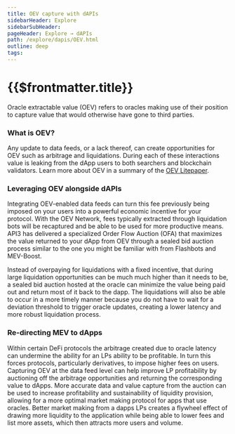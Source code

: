 ```yaml
---
title: OEV capture with dAPIs
sidebarHeader: Explore
sidebarSubHeader:
pageHeader: Explore → dAPIs
path: /explore/dapis/OEV.html
outline: deep
tags:
---
```


<PageHeader/>

<SearchHighlight/>

<FlexStartTag/>

# {{$frontmatter.title}}

Oracle extractable value (OEV) refers to oracles making use of their position to
capture value that would otherwise have gone to third parties.

### What is OEV?

Any update to data feeds, or a lack thereof, can create opportunities for OEV
such as arbitrage and liquidations. During each of these interactions value is
leaking from the dApp users to both searchers and blockchain validators. Learn
more about OEV in a summary of the
[OEV Litepaper](https://medium.com/api3/oracle-extractable-value-oev-13c1b6d53c5b).

### Leveraging OEV alongside dAPIs

Integrating OEV-enabled data feeds can turn this fee previously being imposed on
your users into a powerful economic incentive for your protocol. With the OEV
Network, fees typically extracted through liquidation bots will be recaptured
and be able to be used for more productive means. API3 has delivered a
specialized Order Flow Auction (OFA) that maximizes the value returned to your
dApp from OEV through a sealed bid auction process similar to the one you might
be familiar with from Flashbots and MEV-Boost.

Instead of overpaying for liquidations with a fixed incentive, that during large
liquidation opportunities can be much much higher than it needs to be, a sealed
bid auction hosted at the oracle can minimize the value being paid out and
return most of it back to the dapp. The liquidations will also be able to occur
in a more timely manner because you do not have to wait for a deviation
threshold to trigger oracle updates, creating a lower latency and more robust
liquidation process.

### Re-directing MEV to dApps

Within certain DeFi protocols the arbitrage created due to oracle latency can
undermine the ability for an LPs ability to be profitable. In turn this forces
protocols, particularly derivatives, to impose higher fees on users. Capturing
OEV at the data feed level can help improve LP profitability by auctioning off
the arbitrage opportunities and returning the corresponding value to dApps. More
accurate data and value capture from the auction can be used to increase
profitability and sustainability of liquidity provision, allowing for a more
optimal market making protocol for apps that use oracles. Better market making
from a dapps LPs creates a flywheel effect of drawing more liquidity to the
application while being able to lower fees and list more assets, which then
attracts more users and volume.

<FlexEndTag/>
